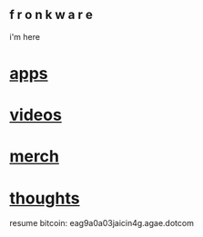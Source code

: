 ## f r o n k w a r e 


i'm here


# <a href="https://play.google.com/store/apps/developer?id=FronkWare&hl=en">apps</a>
# <a href="https://www.youtube.com/user/TankaFrank/videos?view=0&sort=p&flow=grid">videos</a>
# <a href="https://boston.craigslist.org/d/electronics/search/gbs/ela">merch</a>
# <a href="https://www.dmcinfo.com/latest-thinking/blog/articletype/authorview/authorid/68/frankm">thoughts</a>



















resume
bitcoin: eag9a0a03jaicin4g.agae.dotcom
